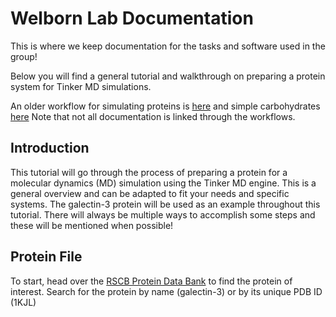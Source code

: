 # Welborn Lab Documentation

This is where we keep documentation for the tasks and software used in the group!


Below you will find a general tutorial and walkthrough on preparing a protein system for Tinker MD simulations.

An older workflow for simulating proteins is [here](previous_workflow.md) and simple carbohydrates [here](REU_Workflow.md)
Note that not all documentation is linked through the workflows.



## Introduction
This tutorial will go through the process of preparing a protein for a molecular dynamics (MD) simulation using the Tinker MD engine. This is a general overview and can be adapted to fit your needs and specific systems. The galectin-3 protein will be used as an example throughout this tutorial. There will always be multiple ways to accomplish some steps and these will be mentioned when possible! 

 ## Protein File
To start, head over the [RSCB Protein Data Bank](https://www.rcsb.org) to find the protein of interest. Search for the protein by name (galectin-3) or by its unique PDB ID (1KJL)







